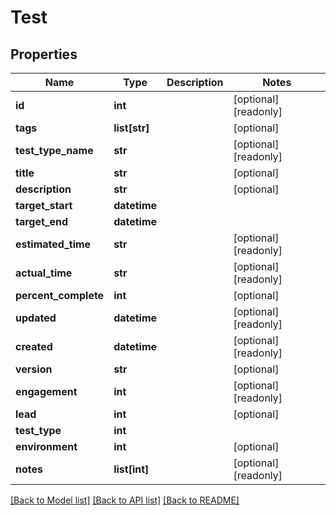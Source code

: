 # Test

## Properties
Name | Type | Description | Notes
------------ | ------------- | ------------- | -------------
**id** | **int** |  | [optional] [readonly] 
**tags** | **list[str]** |  | [optional] 
**test_type_name** | **str** |  | [optional] [readonly] 
**title** | **str** |  | [optional] 
**description** | **str** |  | [optional] 
**target_start** | **datetime** |  | 
**target_end** | **datetime** |  | 
**estimated_time** | **str** |  | [optional] [readonly] 
**actual_time** | **str** |  | [optional] [readonly] 
**percent_complete** | **int** |  | [optional] 
**updated** | **datetime** |  | [optional] [readonly] 
**created** | **datetime** |  | [optional] [readonly] 
**version** | **str** |  | [optional] 
**engagement** | **int** |  | [optional] [readonly] 
**lead** | **int** |  | [optional] 
**test_type** | **int** |  | 
**environment** | **int** |  | [optional] 
**notes** | **list[int]** |  | [optional] [readonly] 

[[Back to Model list]](../README.md#documentation-for-models) [[Back to API list]](../README.md#documentation-for-api-endpoints) [[Back to README]](../README.md)


